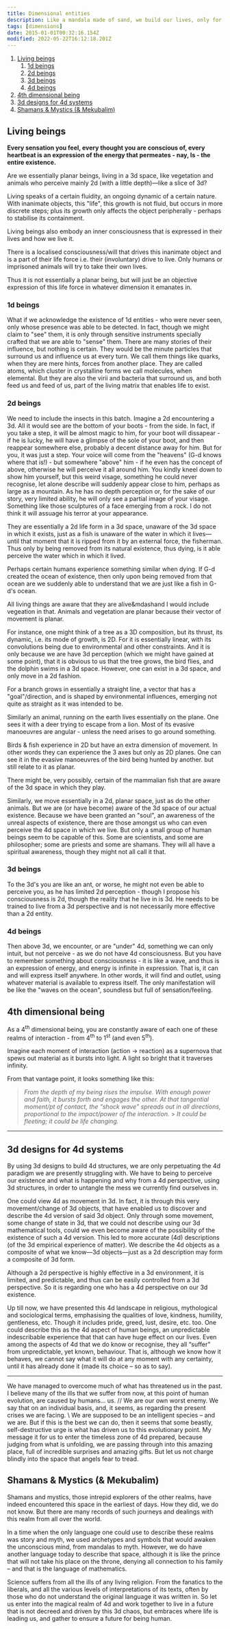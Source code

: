 ```yaml
---
title: Dimensional entities
description: Like a mandala made of sand, we build our lives, only for it to be washed away in the ocean of time.
tags: [dimensions]
date: 2015-01-01T00:32:16.154Z
modified: 2022-05-22T16:12:18.201Z
---
```


1. [Living beings](#living-beings)
   1. [1d beings](#1d-beings)
   2. [2d beings](#2d-beings)
   3. [3d beings](#3d-beings)
   4. [4d beings](#4d-beings)
2. [4th dimensional being](#4th-dimensional-being)
3. [3d designs for 4d systems](#3d-designs-for-4d-systems)
4. [Shamans & Mystics (& Mekubalim)](#shamans--mystics--mekubalim)

## Living beings

**Every sensation you feel, every thought you are conscious of, every heartbeat is an expression of the energy that permeates - nay, Is - the entire existence.**

Are we essentially planar beings, living in a 3d space, like vegetation and animals who perceive mainly 2d (with a little depth)&mdash;like a slice of 3d?

Living speaks of a certain fluidity, an ongoing dynamic of a certain nature. With inanimate objects, this "life", this growth is not fluid, but occurs in more discrete steps; plus its growth only affects the object peripherally - perhaps to stabilise its containment.

Living beings also embody an inner consciousness that is expressed in their lives and how we live it.

There is a localised consciousness/will that drives this inanimate object and is a part of their life force i.e. their (involuntary) drive to live. Only humans or imprisoned animals will try to take their own lives.

Thus it is not essentially a planar being, but will just be an objective expression of this life force in whatever dimension it emanates in.

### 1d beings

What if we acknowledge the existence of 1d entities - who were never seen, only whose presence was able to be detected. In fact, though we might claim to "see" them, it is only through sensitive instruments specially crafted that we are able to "sense" them. There are many stories of their influence, but nothing is certain. They would be the minute particles that surround us and influence us at every turn. We call them things like quarks, when they are mere hints, forces from another place. They are called atoms, which cluster in crystalline forms we call molecules, when elemental. But they are also the virii and bacteria that surround us, and both feed us and feed of us, part of the living matrix that enables life to exist.

### 2d beings

We need to include the insects in this batch. Imagine a 2d encountering a 3d. All it would see are the bottom of your boots - from the side. In fact, if you take a step, it will be almost magic to him, for your boot will dissapear - if he is lucky, he will have a glimpse of the sole of your boot, and then reappear somewhere else, probably a decent distance away for him. But for you, it was just a step. Your voice will come from the "heavens" (G-d knows where that is!) - but somewhere "above" him - if he even has the concept of above, otherwise he will perceive it all around him. You kindly kneel down to show him yourself, but this weird visage, something he could never recognise, let alone describe will suddenly appear close to him, perhaps as large as a mountain. As he has no depth perception or, for the sake of our story, very limited ability, he will only see a partial image of your visage. Something like those sculptures of a face emerging from a rock. I do not think it will assuage his terror at your appearance.

They are essentially a 2d life form in a 3d space, unaware of the 3d space in which it exists, just as a fish is unaware of the water in which it lives&mdash;until that moment that it is ripped from it by an external force, the fisherman. Thus only by being removed from its natural existence, thus dying, is it able perceive the water which in which it lived.

Perhaps certain humans experience something similar when dying. If G-d created the ocean of existence, then only upon being removed from that ocean are we suddenly able to understand that we are just like a fish in G-d's ocean.

All living things are aware that they are alive&mdashand I would include vegeation in that. Animals and vegetation are planar because their vector of movement is planar.

For instance, one might think of a tree as a 3D composition, but its thrust, its dynamic, i.e. its mode of growth, is 2D. For it is essentially linear, with its convolutions being due to environmental and other constraints. And it is only because we are have 3d perception (which we might have gained at some point), that it is obvious to us that the tree grows, the bird flies, and the dolphin swims in a 3d space. However, one can exist in a 3d space, and only move in a 2d fashion.

For a branch grows in essentially a straight line, a vector that has a "goal"/direction, and is shaped by environmental influences, emerging not quite as straight as it was intended to be.

Similarly an animal, running on the earth lives essentially on the plane. One sees it with a deer trying to escape from a lion. Most of its evasive manoeuvres are angular - unless the need arises to go around something.

Birds & fish experience in 2D but have an extra dimension of movement. In other words they can experience the 3 axes but only as 2D planes. One can see it in the evasive manoeuvres of the bird being hunted by another. but still relate to it as planar.

There might be, very possibly, certain of the mammalian fish that are aware of the 3d space in which they play.

Similarly, we move essentially in a 2d, planar space, just as do the other animals. But we are (or have become) aware of the 3d space of our actual existence. Because we have been granted an "soul", an awareness of the unreal aspects of existence, there are those amongst us who can even perceive the 4d space in which we live. But only a small group of human beings seem to be capable of this. Some are scientists, and some are philosopher; some are priests and some are shamans. They will all have a spiritual awareness, though they might not all call it that.

### 3d beings

To the 3d's you are like an ant, or worse, he might not even be able to perceive you, as he has limited 2d perception - though I propose his consciousness is 2d, though the reality that he live in is 3d. He needs to be trained to live from a 3d perspective and is not necessarily more effective than a 2d entity.

### 4d beings

Then above 3d, we encounter, or are "under" 4d, something we can only intuit, but not perceive - as we do not have 4d consciousness. But you have to remember something about consciousness - it is like a wave, and thus is an expression of energy, and energy is infinite in expression. That is, it can and will express itself anywhere. In other words, it will find and outlet, using whatever material is available to express itself. The only manifestation will be like the "waves on the ocean", soundless but full of sensation/feeling.

## 4th dimensional being

As a 4<sup>th</sup> dimensional being, you are constantly aware of each one of these realms of interaction - from 4<sup>th</sup> to 1<sup>st</sup> (and even 5<sup>th</sup>).

Imagine each moment of interaction (action -> reaction) as a supernova that spews out material as it bursts into light. A light so bright that it traverses infinity.

From that vantage point, it looks something like this:

> _From the depth of my being rises the impulse. With enough power and faith, it bursts forth and engages the other. At that tangential moment/pt of contact, the “shock wave” spreads out in all directions, proportional to the impact/power of the interaction._ > _It could be fleeting; it could be life changing._

---

## 3d designs for 4d systems

By using 3d designs to build 4d structures, we are only perpetuating the 4d paradigm we are presently struggling with. We have to being to perceive our existence and what is happening and why from a 4d perspective, using 3d structures, in order to untangle the mess we currently find ourselves in.

One could view 4d as movement in 3d. In fact, it is through this very movement/change of 3d objects, that have enabled us to discover and describe the 4d version of said 3d object. Only through some movement, some change of state in 3d, that we could not describe using our 3d mathematical tools, could we even become aware of the possibility of the existence of such a 4d version. This led to more accurate (4d) descriptions (of the 3d empirical experience of matter). We describe the 4d objects as a composite of what we know&mdash;3d objects&mdash;just as a 2d description may form a composite of 3d form.

Although a 2d perspective is highly effective in a 3d environment, it is limited, and predictable, and thus can be easily controlled from a 3d perspective. So it is regarding one who has a 4d perspective on our 3d existence.

Up till now, we have presented this 4d landscape in religious, mythological and sociological terms, emphasising the qualities of love, kindness, humility, gentleness, etc. Though it includes pride, greed, lust, desire, etc. too. One could describe this as the 4d aspect of human beings, an unpredictable indescribable experience that that can have huge effect on our lives. Even among the aspects of 4d that we do know or recognise, they all “suffer” from unpredictable, yet known, behaviour. That is, although we know how it behaves, we cannot say what it will do at any moment with any certainty, until it has already done it (made its choice – so as to say).

---

We have managed to overcome much of what has threatened us in the past. I believe many of the ills that we suffer from now, at this point of human evolution, are caused by humans... us. // We are our own worst enemy. We say that on an individual basis, and, it seems, as regarding the present crises we are facing. \\ We are supposed to be an intelligent species – and we are. But if this is the best we can do, then it seems that some beastly, self-destructive urge is what has driven us to this evolutionary point.
My message it for us to enter the timeless zone of 4d prepared, because judging from what is unfolding, we are passing through into this amazing place, full of incredible surprises and amazing gifts. But let us not charge blindly into the space that angels fear to tread.

## Shamans & Mystics (& Mekubalim)

Shamans and mystics, those intrepid explorers of the other realms, have indeed encountered this space in the earliest of days. How they did, we do not know. But there are many records of such journeys and dealings with this realm from all over the world.

In a time when the only language one could use to describe these realms was story and myth, we used archetypes and symbols that would awaken the unconscious mind, from mandalas to myth. However, we do have another language today to describe that space, although it is like the prince that will not take his place on the throne, denying all connection to his family – and that is the language of mathematics.

Science suffers from all the ills of any living religion. From the fanatics to the liberals, and all the various levels of interpretations of its texts, often by those who do not understand the original language it was written in.
So let us enter into the magical realm of 4d and work together to live in a future that is not decreed and driven by this 3d chaos, but embraces where life is leading us, and gather to ensure a future for being human.
